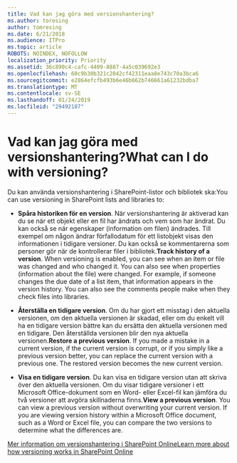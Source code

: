 ```yaml
---
title: Vad kan jag göra med versionshantering?
ms.author: toresing
author: tomresing
ms.date: 6/21/2018
ms.audience: ITPro
ms.topic: article
ROBOTS: NOINDEX, NOFOLLOW
localization_priority: Priority
ms.assetid: 36c890c4-cafc-4409-8887-4a5c039692e3
ms.openlocfilehash: 60c9b30b321c2042cf42311eaa8e743c70a3bca6
ms.sourcegitcommit: e2864efcfb493b6e46b662b746661a61232bdba7
ms.translationtype: MT
ms.contentlocale: sv-SE
ms.lasthandoff: 01/24/2019
ms.locfileid: "29492187"
---
```

# <a name="what-can-i-do-with-versioning"></a><span data-ttu-id="ff21f-102">Vad kan jag göra med versionshantering?</span><span class="sxs-lookup"><span data-stu-id="ff21f-102">What can I do with versioning?</span></span>

<span data-ttu-id="ff21f-103">Du kan använda versionshantering i SharePoint-listor och bibliotek ska:</span><span class="sxs-lookup"><span data-stu-id="ff21f-103">You can use versioning in SharePoint lists and libraries to:</span></span>
  
- <span data-ttu-id="ff21f-p101">**Spåra historiken för en version**. När versionshantering är aktiverad kan du se när ett objekt eller en fil har ändrats och vem som har ändrat. Du kan också se när egenskaper (information om filen) ändrades. Till exempel om någon ändrar förfallodatum för ett listobjekt visas den informationen i tidigare versioner. Du kan också se kommentarerna som personer gör när de kontrollerar filer i bibliotek.</span><span class="sxs-lookup"><span data-stu-id="ff21f-p101">**Track history of a version**. When versioning is enabled, you can see when an item or file was changed and who changed it. You can also see when properties (information about the file) were changed. For example, if someone changes the due date of a list item, that information appears in the version history. You can also see the comments people make when they check files into libraries.</span></span> 
    
- <span data-ttu-id="ff21f-p102">**Återställa en tidigare version**. Om du har gjort ett misstag i den aktuella versionen, om den aktuella versionen är skadad, eller om du enkelt vill ha en tidigare version bättre kan du ersätta den aktuella versionen med en tidigare. Den återställda versionen blir den nya aktuella versionen.</span><span class="sxs-lookup"><span data-stu-id="ff21f-p102">**Restore a previous version**. If you made a mistake in a current version, if the current version is corrupt, or if you simply like a previous version better, you can replace the current version with a previous one. The restored version becomes the new current version.</span></span> 
    
- <span data-ttu-id="ff21f-p103">**Visa en tidigare version**. Du kan visa en tidigare version utan att skriva över den aktuella versionen. Om du visar tidigare versioner i ett Microsoft Office-dokument som en Word- eller Excel-fil kan jämföra du två versioner att avgöra skillnaderna finns.</span><span class="sxs-lookup"><span data-stu-id="ff21f-p103">**View a previous version**. You can view a previous version without overwriting your current version. If you are viewing version history within a Microsoft Office document, such as a Word or Excel file, you can compare the two versions to determine what the differences are.</span></span> 
    
[<span data-ttu-id="ff21f-115">Mer information om versionshantering i SharePoint Online</span><span class="sxs-lookup"><span data-stu-id="ff21f-115">Learn more about how versioning works in SharePoint Online</span></span>](https://go.microsoft.com/fwlink/?linkid=875710)
  

